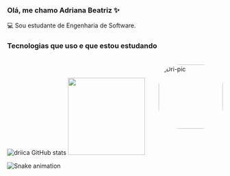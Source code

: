### Olá, me chamo Adriana Beatriz ✨

💻 Sou estudante de Engenharia de Software.


### Tecnologias que uso e que estou estudando

<div style="display: incline_block"></br>
 <img align="" alt="" src="https://img.shields.io/badge/HTML5-E34F26?style=for-the-badge&logo=html5&logoColor=white" />
 <img align="" alt="" src="https://img.shields.io/badge/CSS3-1572B6?style=for-the-badge&logo=css3&logoColor=white" />
 <img align="" alt="" src="https://img.shields.io/badge/JavaScript-F7DF1E?style=for-the-badge&logo=javascript&logoColor=black" />
 <img align="" alt="" src="https://img.shields.io/badge/React-20232A?style=for-the-badge&logo=react&logoColor=61DAFB" />
 <img align="" alt="" src="https://img.shields.io/badge/Java-ED8B00?style=for-the-badge&logo=java&logoColor=white" />
 <img align="right" alt="Dri-pic" height="150" style="border-radius:50px;" src="https://media.discordapp.net/attachments/923619727971065896/936719762405355591/IMG-20220128-WA0035.jpg"
</div></br>


![driica GitHub stats](https://github-readme-stats.vercel.app/api?username=driica&show_icons=true&theme=moltack)
<img height="180em" src="https://github-readme-stats.vercel.app/api/top-langs/?username=driica&layout=compact&langs_count=7&theme=moltack"/>


  ![Snake animation](https://github.com/driica/driica/blob/output/github-contribution-grid-snake.svg)

